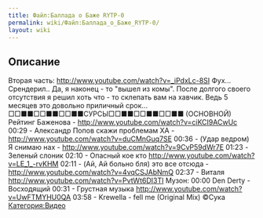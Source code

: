 ```yaml
---
title: Файл:Баллада о Баже RYTP-0
permalink: wiki/Файл:Баллада_о_Баже_RYTP-0/
layout: wiki
---
```


## Описание

Вторая часть: <http://www.youtube.com/watch?v=_iPdxLc-8SI> Фух...
Срендерил.. Да, я наконец - то "вышел из комы". После долгого своего
отсутствия я решил хоть что - то склепать вам на хавчик. Ведь 5 месяцев
это довольно приличный срок... □□■■□□■■□□■■СУРСЫ□□■■□□■■□□■■ (ОСНОВНОЙ)
Рейтинг Баженова - <http://www.youtube.com/watch?v=ciKCI9ACwUc> 00:29 -
Александр Попов скажи проблемам ХА -
<http://www.youtube.com/watch?v=duCMnGuq7SE> 00:36 - (Удар ведром) Я
снимаю нах - <http://www.youtube.com/watch?v=9CvP59dWr7E> 01:23 -
Зеленый слоник 02:10 - Опасный кое кто
<http://www.youtube.com/watch?v=LE_1_-rvKHM> 02:11 - (Ай, Ай больно бля)
это все отсюда - <http://www.youtube.com/watch?v=4vqCSJAbNmQ> 02:З7 -
Виталя <http://www.youtube.com/watch?v=PvtWt6DI3TI> Музон: 00:00 Den
Derty - Восходящий 00:31 - Грустная музыка
<http://www.youtube.com/watch?v=UwFTMYHU0QA> 03:58 - Krewella - fell me
(Original Mix) ©Сука [Категория:Видео](Категория:Видео "wikilink")
